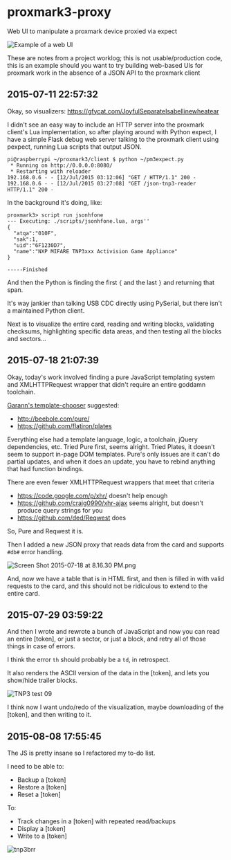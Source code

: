 # proxmark3-proxy

Web UI to manipulate a proxmark device proxied via expect

![Example of a web UI](https://zippy.gfycat.com/ForcefulDeadBlueshark.gif)

These are notes from a project worklog; this is not usable/production code, this is an example should you want to try building web-based UIs for proxmark work in the absence of a JSON API to the proxmark client

## 2015-07-11 22:57:32

Okay, so visualizers: https://gfycat.com/JoyfulSeparateIsabellinewheatear

I didn't see an easy way to include an HTTP server into the proxmark client's Lua implementation, so after playing around with Python expect, I have a simple Flask debug web server talking to the proxmark client using pexpect, running Lua scripts that output JSON.

```console
pi@raspberrypi ~/proxmark3/client $ python ~/pm3expect.py 
 * Running on http://0.0.0.0:8080/
 * Restarting with reloader
192.168.0.6 - - [12/Jul/2015 03:12:06] "GET / HTTP/1.1" 200 -
192.168.0.6 - - [12/Jul/2015 03:27:08] "GET /json-tnp3-reader HTTP/1.1" 200 -
```

In the background it's doing, like:

```console
proxmark3> script run jsonhfone
--- Executing: ./scripts/jsonhfone.lua, args''
{
  "atqa":"010F",
  "sak":1,
  "uid":"6F1230D7",
  "name":"NXP MIFARE TNP3xxx Activision Game Appliance"
}

-----Finished
```

And then the Python is finding the first `{` and the last `}` and returning that span.

It's way jankier than talking USB CDC directly using PySerial, but there isn't a maintained Python client.

Next is to visualize the entire card, reading and writing blocks, validating checksums, highlighting specific data areas, and then testing all the blocks and sectors...

## 2015-07-18 21:07:39

Okay, today's work involved finding a pure JavaScript templating system and XMLHTTPRequest wrapper that didn't require an entire goddamn toolchain.

[Garann's template-chooser](https://garann.github.io/template-chooser/) suggested:

* http://beebole.com/pure/
* https://github.com/flatiron/plates

Everything else had a template language, logic, a toolchain, jQuery dependencies, etc. Tried Pure first, seems alright. Tried Plates, it doesn't seem to support in-page DOM templates. Pure's only issues are it can't do partial updates, and when it does an update, you have to rebind anything that had function bindings.

There are even fewer XMLHTTPRequest wrappers that meet that criteria

* https://code.google.com/p/xhr/ doesn't help enough
* https://github.com/craig0990/xhr-ajax seems alright, but doesn't produce query strings for you
* https://github.com/ded/Reqwest does

So, Pure and Reqwest it is.

Then I added a new JSON proxy that reads data from the card and supports `#db#` error handling.

![Screen Shot 2015-07-18 at 8.16.30 PM.png](http://i.imgur.com/7PALtC0.png)

And, now we have a table that is in HTML first, and then is filled in with valid requests to the card, and this should not be ridiculous to extend to the entire card.

## 2015-07-29 03:59:22

And then I wrote and rewrote a bunch of JavaScript and now you can read an entire \[token\], or just a sector, or just a block, and retry all of those things in case of errors.

I think the error `th` should probably be a `td`, in retrospect.

It also renders the ASCII version of the data in the \[token\], and lets you show/hide trailer blocks.

![TNP3 test 09](http://i.imgur.com/Bf8uGnz.png)

I think now I want undo/redo of the visualization, maybe downloading of the \[token\], and then writing to it.

## 2015-08-08 17:55:45

The JS is pretty insane so I refactored my to-do list.

I need to be able to:

* Backup a \[token\]
* Restore a \[token\]
* Reset a \[token\]

To:

* Track changes in a \[token\] with repeated read/backups
* Display a \[token\]
* Write to a \[token\]

![tnp3brr](http://i.imgur.com/52U41uL.png)
